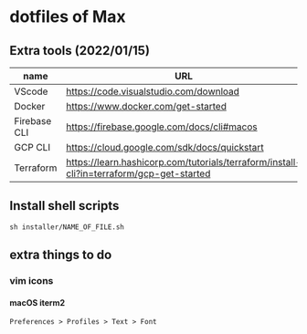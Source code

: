 # dotfiles of Max

## Extra tools (2022/01/15)
|name|URL|
|-|-|
|VScode|https://code.visualstudio.com/download|
|Docker|https://www.docker.com/get-started|
|Firebase CLI|https://firebase.google.com/docs/cli#macos|
|GCP CLI|https://cloud.google.com/sdk/docs/quickstart|
|Terraform|https://learn.hashicorp.com/tutorials/terraform/install-cli?in=terraform/gcp-get-started|

## Install shell scripts
```
sh installer/NAME_OF_FILE.sh
```

## extra things to do
### vim icons
#### macOS iterm2
`Preferences > Profiles > Text > Font`
